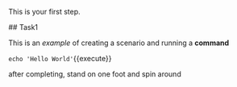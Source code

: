 This is your first step.

## Task1

This is an _example_ of creating a scenario and running a **command**

`echo 'Hello World'`{{execute}}

after completing, stand on one foot and spin around
